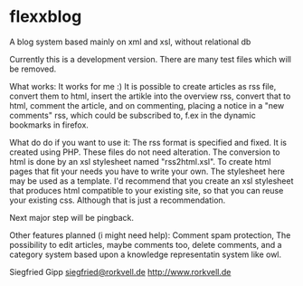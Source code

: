 flexxblog
=========

A blog system based mainly on xml and xsl, without relational db

Currently this is a development version. There are many test files which will be removed.

What works:
It works for me :) It is possible to create articles as rss file, convert them to html, insert the artikle into the overview rss, convert that to html, comment the article, and on commenting, placing a notice in a "new comments" rss, which could be subscribed to, f.ex in the dynamic bookmarks in firefox.

What do do if you want to use it:
The rss format is specified and fixed. It is created using PHP. These files do not need alteration. The conversion to html is done by an xsl stylesheet named "rss2html.xsl". To create html pages that fit your needs you have to write your own. The stylesheet here may be used as a template. I'd recommend that you create an xsl stylesheet that produces html compatible to your existing site, so that you can reuse your existing css. Although that is just a recommendation.

Next major step will be pingback.

Other features planned (i might need help): Comment spam protection, The possibility to edit articles, maybe comments too, delete comments, and a category system based upon a knowledge representatin system like owl.

Siegfried Gipp
siegfried@rorkvell.de
http://www.rorkvell.de
